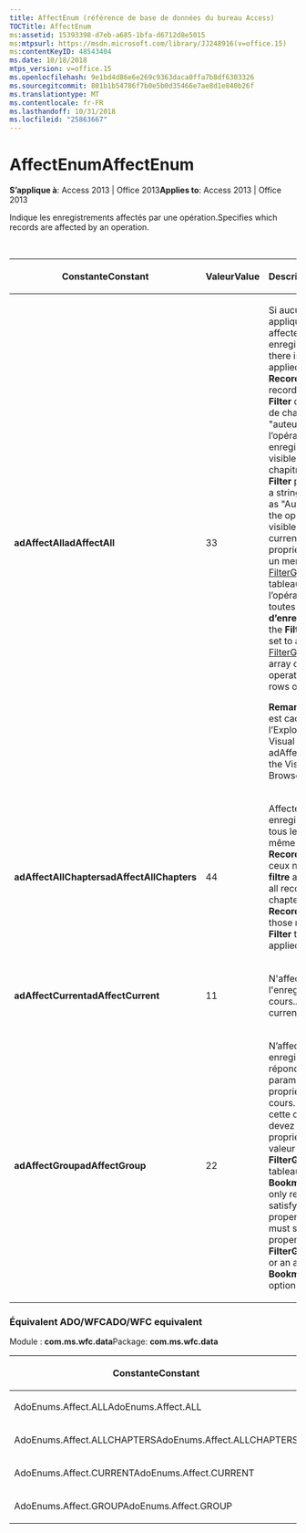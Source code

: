 ```yaml
---
title: AffectEnum (référence de base de données du bureau Access)
TOCTitle: AffectEnum
ms:assetid: 15393398-d7eb-a685-1bfa-d6712d8e5015
ms:mtpsurl: https://msdn.microsoft.com/library/JJ248916(v=office.15)
ms:contentKeyID: 48543404
ms.date: 10/18/2018
mtps_version: v=office.15
ms.openlocfilehash: 9e1bd4d86e6e269c9363daca0ffa7b8df6303326
ms.sourcegitcommit: 801b1b54786f7b0e5b0d35466e7ae8d1e840b26f
ms.translationtype: MT
ms.contentlocale: fr-FR
ms.lasthandoff: 10/31/2018
ms.locfileid: "25863667"
---
```

# <a name="affectenum"></a><span data-ttu-id="75a7e-102">AffectEnum</span><span class="sxs-lookup"><span data-stu-id="75a7e-102">AffectEnum</span></span>

<span data-ttu-id="75a7e-103">**S’applique à**: Access 2013 | Office 2013</span><span class="sxs-lookup"><span data-stu-id="75a7e-103">**Applies to**: Access 2013 | Office 2013</span></span>

<span data-ttu-id="75a7e-104">Indique les enregistrements affectés par une opération.</span><span class="sxs-lookup"><span data-stu-id="75a7e-104">Specifies which records are affected by an operation.</span></span>

<br/>

<table>
<colgroup>
<col style="width: 33%" />
<col style="width: 33%" />
<col style="width: 33%" />
</colgroup>
<thead>
<tr class="header">
<th><p><span data-ttu-id="75a7e-105">Constante</span><span class="sxs-lookup"><span data-stu-id="75a7e-105">Constant</span></span></p></th>
<th><p><span data-ttu-id="75a7e-106">Valeur</span><span class="sxs-lookup"><span data-stu-id="75a7e-106">Value</span></span></p></th>
<th><p><span data-ttu-id="75a7e-107">Description</span><span class="sxs-lookup"><span data-stu-id="75a7e-107">Description</span></span></p></th>
</tr>
</thead>
<tbody>
<tr class="odd">
<td><p><span data-ttu-id="75a7e-108"><strong>adAffectAll</strong></span><span class="sxs-lookup"><span data-stu-id="75a7e-108"><strong>adAffectAll</strong></span></span></p></td>
<td><p><span data-ttu-id="75a7e-109">3</span><span class="sxs-lookup"><span data-stu-id="75a7e-109">3</span></span></p></td>
<td><p><span data-ttu-id="75a7e-110">Si aucun <a href="filter-property-ado.md">filtre</a> n’est appliqué au <strong>Recordset</strong>, affecte tous les enregistrements.
</span><span class="sxs-lookup"><span data-stu-id="75a7e-110">If there is not a <a href="filter-property-ado.md">Filter</a> applied to the <strong>Recordset</strong>, affects all records.</span></span> <span data-ttu-id="75a7e-111">Si la propriété <strong>Filter</strong> définit un critère de chaîne (tel que &quot;auteur = 'Martin'&quot;), l’opération affecte les enregistrements visibles dans le chapitre actif.</span><span class="sxs-lookup"><span data-stu-id="75a7e-111">If the <strong>Filter</strong> property is set to a string criteria (such as &quot;Author='Smith'&quot;), the operation affects visible records in the current chapter.</span></span> <span data-ttu-id="75a7e-112">Si la propriété <strong>Filter</strong> définit un membre de <a href="filtergroupenum.md">FilterGroupEnum</a> ou un tableau de signets, l’opération affectera toutes les lignes du <strong>jeu d’enregistrements</strong>.</span><span class="sxs-lookup"><span data-stu-id="75a7e-112">If the <strong>Filter</strong> property is set to a member of the <a href="filtergroupenum.md">FilterGroupEnum</a> or an array of Bookmarks, the operation will affect all rows of the <strong>Recordset</strong>.</span></span></p>
<p><span data-ttu-id="75a7e-113"><strong>Remarque</strong>: adAffectAll est caché dans l’Explorateur d’objets Visual Basic.</span><span class="sxs-lookup"><span data-stu-id="75a7e-113"><strong>NOTE</strong>: adAffectAll is hidden in the Visual Basic Object Browser.</span></span></p>
</td>
</tr>
<tr class="even">
<td><p><span data-ttu-id="75a7e-114"><strong>adAffectAllChapters</strong></span><span class="sxs-lookup"><span data-stu-id="75a7e-114"><strong>adAffectAllChapters</strong></span></span></p></td>
<td><p><span data-ttu-id="75a7e-115">4</span><span class="sxs-lookup"><span data-stu-id="75a7e-115">4</span></span></p></td>
<td><p><span data-ttu-id="75a7e-116">Affecte tous les enregistrements de tous les chapitres de même niveau du <strong>Recordset</strong>, notamment ceux non visibles par le <strong>filtre</strong> appliqué.</span><span class="sxs-lookup"><span data-stu-id="75a7e-116">Affects all records in all sibling chapters of the <strong>Recordset</strong>, including those not visible via any <strong>Filter</strong> that is currently applied.</span></span></p></td>
</tr>
<tr class="odd">
<td><p><span data-ttu-id="75a7e-117"><strong>adAffectCurrent</strong></span><span class="sxs-lookup"><span data-stu-id="75a7e-117"><strong>adAffectCurrent</strong></span></span></p></td>
<td><p><span data-ttu-id="75a7e-118">1</span><span class="sxs-lookup"><span data-stu-id="75a7e-118">1</span></span></p></td>
<td><p><span data-ttu-id="75a7e-119">N'affecte que l'enregistrement en cours.</span><span class="sxs-lookup"><span data-stu-id="75a7e-119">Affects only the current record.</span></span></p></td>
</tr>
<tr class="even">
<td><p><span data-ttu-id="75a7e-120"><strong>adAffectGroup</strong></span><span class="sxs-lookup"><span data-stu-id="75a7e-120"><strong>adAffectGroup</strong></span></span></p></td>
<td><p><span data-ttu-id="75a7e-121">2</span><span class="sxs-lookup"><span data-stu-id="75a7e-121">2</span></span></p></td>
<td><p><span data-ttu-id="75a7e-p102">N’affecte que les enregistrements qui répondent aux paramètres de la propriété <a href="filter-property-ado.md">Filter</a> en cours. Pour utiliser cette option, vous devez configurer la propriété <strong>Filter</strong> avec la valeur <strong>FilterGroupEnum</strong> ou un tableau <strong>Bookmarks</strong>.</span><span class="sxs-lookup"><span data-stu-id="75a7e-p102">Affects only records that satisfy the current <a href="filter-property-ado.md">Filter</a> property setting. You must set the <strong>Filter</strong> property to a <strong>FilterGroupEnum</strong> value or an array of <strong>Bookmarks</strong> to use this option.</span></span></p></td>
</tr>
</tbody>
</table>


### <a name="adowfc-equivalent"></a><span data-ttu-id="75a7e-124">Équivalent ADO/WFC</span><span class="sxs-lookup"><span data-stu-id="75a7e-124">ADO/WFC equivalent</span></span>

<span data-ttu-id="75a7e-125">Module : **com.ms.wfc.data**</span><span class="sxs-lookup"><span data-stu-id="75a7e-125">Package: **com.ms.wfc.data**</span></span>

<table>
<colgroup>
<col style="width: 100%" />
</colgroup>
<thead>
<tr class="header">
<th><p><span data-ttu-id="75a7e-126">Constante</span><span class="sxs-lookup"><span data-stu-id="75a7e-126">Constant</span></span></p></th>
</tr>
</thead>
<tbody>
<tr class="odd">
<td><p><span data-ttu-id="75a7e-127">AdoEnums.Affect.ALL</span><span class="sxs-lookup"><span data-stu-id="75a7e-127">AdoEnums.Affect.ALL</span></span></p></td>
</tr>
<tr class="even">
<td><p><span data-ttu-id="75a7e-128">AdoEnums.Affect.ALLCHAPTERS</span><span class="sxs-lookup"><span data-stu-id="75a7e-128">AdoEnums.Affect.ALLCHAPTERS</span></span></p></td>
</tr>
<tr class="odd">
<td><p><span data-ttu-id="75a7e-129">AdoEnums.Affect.CURRENT</span><span class="sxs-lookup"><span data-stu-id="75a7e-129">AdoEnums.Affect.CURRENT</span></span></p></td>
</tr>
<tr class="even">
<td><p><span data-ttu-id="75a7e-130">AdoEnums.Affect.GROUP</span><span class="sxs-lookup"><span data-stu-id="75a7e-130">AdoEnums.Affect.GROUP</span></span></p></td>
</tr>
</tbody>
</table>

